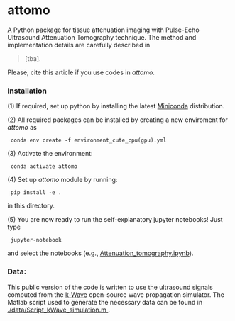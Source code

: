 # attomo

A Python package for tissue attenuation imaging with Pulse-Echo Ultrasound Attenuation Tomography technique. The method and implementation details are carefully described in 

> [tba].

Please, cite this article if you use codes in <i>attomo</i>.


### Installation

(1) If required, set up python by installing the latest <a href="https://docs.conda.io/en/latest/miniconda.html">Miniconda</a> distribution.

(2) All required packages can be installed by creating a new enviroment for <i>attomo</i> as

<code> conda env create -f environment_cute_cpu(gpu).yml </code>

(3) Activate the environment:

<code> conda activate attomo </code>

(4) Set up <i>attomo</i> module by running:

<code> pip install -e . </code>

in this directory.

(5) You are now ready to run the self-explanatory jupyter notebooks! Just type

<code> jupyter-notebook </code>

and select the notebooks (e.g., <a href="Attenuation_tomography.ipynb">Attenuation_tomography.ipynb</a>).


### Data:

This public version of the code is written to use the ultrasound signals computed from the <a href="http://www.k-wave.org/">k-Wave</a> open-source wave propagation simulator. The Matlab script used to generate the necessary data can be found in <a href="data/Script_kWave_simulation.m">./data/Script_kWave_simulation.m </a>.

